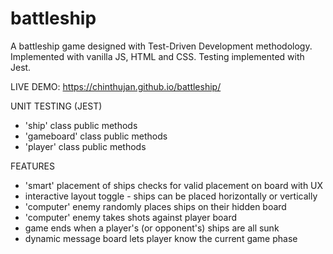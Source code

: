 # battleship

A battleship game designed with Test-Driven Development methodology. Implemented with vanilla JS, HTML and CSS. Testing implemented with Jest.

LIVE DEMO: https://chinthujan.github.io/battleship/

UNIT TESTING (JEST)

- 'ship' class public methods
- 'gameboard' class public methods
- 'player' class public methods

FEATURES

- 'smart' placement of ships checks for valid placement on board with UX
- interactive layout toggle - ships can be placed horizontally or vertically
- 'computer' enemy randomly places ships on their hidden board
- 'computer' enemy takes shots against player board
- game ends when a player's (or opponent's) ships are all sunk
- dynamic message board lets player know the current game phase
